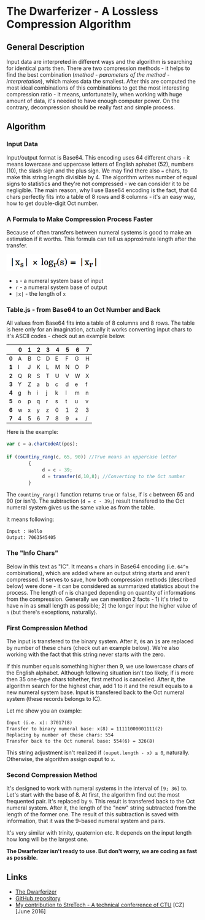 # The Dwarferizer - A Lossless Compression Algorithm

## General Description
Input data are interpreted in different ways and the algorithm is searching for identical parts then. There are two compression methods - it helps to find the best combination (*method - parameters of the method - interpretation*), which makes data the smallest. After this are computed the most ideal combinations of this combinations to get the most interesting compression ratio - it means, unfortunatelly, when working with huge amount of data, it's needed to have enough computer power. On the contrary, decompression should be really fast and simple process.

## Algorithm

### Input Data
Input/output format is Base64. This encoding uses 64 different chars - it means lowercase and uppercase letters of English aphabet (52), numbers (10), the slash sign and the plus sign. We may find there also `=` chars, to make this string length divisible by 4. The algorithm writes number of equal signs to statistics and they're not compressed - we can consider it to be negligible. The main reason, why I use Base64 encoding is the fact, that 64 chars perfectly fits into a table of 8 rows and 8 columns - it's an easy way, how to get double-digit Oct number.

### A Formula to Make Compression Process Faster
Because of often transfers between numeral systems is good to make an estimation if it worths. This formula can tell us approximate length after the transfer.

![The formula to make compression process faster](https://raw.githubusercontent.com/pesout/Dwarferizer/master/formula.png)

- `s` - a numeral system base of input
- `r` - a numeral system base of output
- `|x|` - the length of `x`

### Table.js - from Base64 to an Oct Number and Back
All values from Base64 fits into a table of 8 columns and 8 rows. The table is here only for an imagination, actually it works converting input chars to it's ASCII codes - check out an example below.

|          | 0 | 1 | 2 | 3 | 4 | 5 | 6 | 7 |
|----------|---|---|---|---|---|---|---|---|
| <b>0</b> | A | B | C | D | E | F | G | H |
| <b>1</b> | I | J | K | L | M | N | O | P |
| <b>2</b> | Q | R | S | T | U | V | W | X |
| <b>3</b> | Y | Z | a | b | c | d | e | f |
| <b>4</b> | g | h | i | j | k | l | m | n |
| <b>5</b> | o | p | q | r | s | t | u | v |
| <b>6</b> | w | x | y | z | 0 | 1 | 2 | 3 |
| <b>7</b> | 4 | 5 | 6 | 7 | 8 | 9 | + | / |

Here is the example:

```javascript
var c = a.charCodeAt(pos);

if (countiny_rang(c, 65, 90)) //True means an uppercase letter
		{
             d = c - 39;
             d = transfer(d,10,8); //Converting to the Oct number
		}
```

The `countiny_rang()` function returns `true` or `false`, if is `c` between 65 and 90 (or isn't). The subtraction (`d = c - 39;`) result transfered to the Oct numeral system gives us the same value as from the table.

It means following:

```
Input : Hello
Output: 7063545405
```

### The "Info Chars"
Below in this text as "IC". It means `n` chars in Base64 encoding (i.e. `64^n` combinations), which are added where an output string starts and aren't compressed. It serves to save, how both compression methods (described below) were done - it can be considered as summarized statistics about the process. The length of `n` is changed depending on quantity of informations from the compression. Generally we can mention 2 facts - 1) it's tried to have `n` in as small length as possible; 2) the longer input the higher value of `n` (but there's exceptions, naturally).

### First Compression Method
The input is transfered to the binary system. After it, `0`s an `1`s are replaced by number of these chars (check out an example below). We're also working with the fact that this string never starts with the zero.

If this number equals something higher then 9, we use lowercase chars of the English alphabet. Although following situation isn't too likely, if is more then 35 one-type chars tohether, first method is cancelled. After it, the algorithm search for the highest char, add 1 to it and the result equals to a new numeral system base. Input is transfered back to the Oct numeral system (these records belongs to IC). 

Let me show you an example:

```
Input (i.e. x): 37017(8)
Transfer to binary numeral base: x(8) = 11111000001111(2)
Replacing by number of these chars: 554
Transfer back to the Oct numeral base: 554(6) = 326(8)
```

This string adjustment isn't realized if `(ouput.length - x) ≥ 0`, naturally. Otherwise, the algorithm assign ouput to `x`.

### Second Compression Method
It's designed to work with numeral systems in the interval of `[9; 36]` to. Let's start with the base of 8. At first, the algorithm find out the most frequented pair. It's replaced by `9`. This result is transfered back to the Oct numeral system. After it, the length of the "new" string subtracted from the length of the former one. The result of this subtraction is saved with information, that it was the 9-based numeral system and pairs.

It's very similar with trinity, quaternion etc. It depends on the input length how long will be the largest one.

**The Dwarferizer isn't ready to use. But don't worry, we are coding as fast as possible.**

## Links
 - [The Dwarferizer](http://rawgit.com/pesout/Dwarferizer/master/dwarferizer.html)
 - [GitHub repository](http://github.com/pesout/dwarferizer) 
 - [My contribution to StreTech - A technical conferrence of CTU](http://www1.fs.cvut.cz/stretech/2016/sbornik_2016/a-CD-stretech2016/vla%C5%A1im-pe%C5%A1out-Bezztratovy_kompresni_algoritmus.pdf) [CZ] [June 2016]
